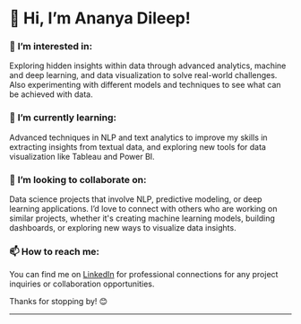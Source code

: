 # 👋 Hi, I’m Ananya Dileep!

### 👀 **I’m interested in:** <br>
Exploring hidden insights within data through advanced analytics, machine and deep learning, and data visualization to solve real-world challenges. Also experimenting with different models and techniques to see what can be achieved with data.

### 🌱 **I’m currently learning:** <br>
Advanced techniques in NLP and text analytics to improve my skills in extracting insights from textual data, and exploring new tools for data visualization like Tableau and Power BI.

### 💞️ **I’m looking to collaborate on:** <br>
Data science projects that involve NLP, predictive modeling, or deep learning applications. I’d love to connect with others who are working on similar projects, whether it's creating machine learning models, building dashboards, or exploring new ways to visualize data insights.

### 📫 **How to reach me:** <br>
  You can find me on [LinkedIn](https://www.linkedin.com/in/ananya-dileep-a0618a210/) for professional connections for any project inquiries or collaboration opportunities. 

Thanks for stopping by! 😊

---




<!---
kuttans21/kuttans21 is a ✨ special ✨ repository because its `README.md` (this file) appears on your GitHub profile.
You can click the Preview link to take a look at your changes.
--->
